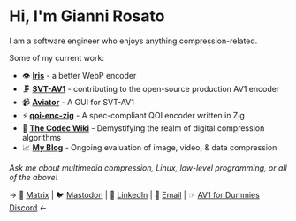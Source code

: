# Hi, I'm Gianni Rosato

I am a software engineer who enjoys anything compression-related.

Some of my current work:

- 👁️ **[Iris](https://halide.cx/iris/index.html)** - a better WebP encoder
- 🗜️ **[SVT-AV1](https://gitlab.com/AOMediaCodec/SVT-AV1/)** - contributing to the open-source production AV1 encoder
- 📹 **[Aviator](https://wiki.x266.mov/docs/utilities/Aviator)** - A GUI for SVT-AV1
- ⚡️ **[qoi-enc-zig](https://github.com/gianni-rosato/qoi-enc-zig)** - A spec-compliant QOI encoder written in Zig
- 📖 **[The Codec Wiki](https://wiki.x266.mov/)** - Demystifying the realm of digital compression algorithms
- 📈 **[My Blog](https://giannirosato.com/blog/)** - Ongoing evaluation of image, video, & data compression

*Ask me about multimedia compression, Linux, low-level programming, or all of the above!*

-> 📲 [Matrix](https://matrix.to/#/@computerbustr:matrix.org) | 🐦️ [Mastodon](https://disobey.net/@gianni) | 🧾 [LinkedIn](https://www.linkedin.com/in/gianni-r-52487124b/) | 📧 [Email](mailto:grosatowork@proton.me) | ☞ [AV1 for Dummies Discord](https://discord.gg/bbQD5MjDr3) <-
